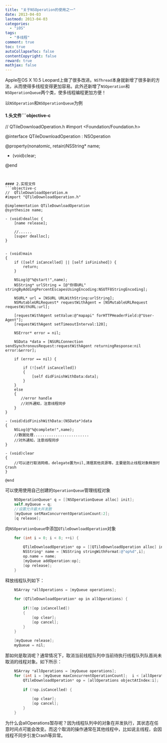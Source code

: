 ```yaml
---
title: "关于NSOperation的使用之一"
date: 2013-04-03
lastmod: 2013-04-03
categories:
  - "iOS"
tags:
  - "多线程"
comment: true
toc: true
autoCollapseToc: false
contentCopyright: false
reward: true
mathjax: false
---
```


   Apple在OS X 10.5 Leopard上做了很多改进。`NSThread`本身就新增了很多新的方法，从而使得多线程变得更加容易。此外还新增了`NSOperation`和`NSOperationQueue`两个类，使多线程编程更加方便！

以`NSOperation`和`NSOperationQueue`为例   

#### 1.头文件```objective-c

//  QTileDownloadOperation.h
#import <Foundation/Foundation.h>

@interface QTileDownloadOperation : NSOperation

@property(nonatomic, retain)NSString* name;

- (void)clear;

@end

```


#### 2.实现文件
```objective-c
//  QTileDownloadOperation.m
#import "QTileDownloadOperation.h"

@implementation QTileDownloadOperation
@synthesize name;

- (void)dealloc {
    [name release];

    //......
    [super dealloc];
}


- (void)main
{
    if ([self isCancelled] || [self isFinished]) {
        return;
    }

    NSLog(@"%@start!",name);
    NSString* urlString = [@"你得URL" stringByAddingPercentEscapesUsingEncoding:NSUTF8StringEncoding];

    NSURL* url = [NSURL URLWithString:urlString];
    NSMutableURLRequest* requestWithAgent = [NSMutableURLRequest requestWithURL:url];
    
    [requestWithAgent setValue:@"mapapi" forHTTPHeaderField:@"User-Agent"];
    [requestWithAgent setTimeoutInterval:120];
    
    NSError* error = nil;
    
    NSData *data = [NSURLConnection sendSynchronousRequest:requestWithAgent returningResponse:nil error:&error];
    
    if (error == nil) {
        
        if (![self isCancelled])
        {
            [self didFinishWithData:data];
        }
    }
    else
    {
       //error handle
       //对外通知，注意线程同步
    }
}

- (void)didFinishWithData:(NSData*)data
{
    NSLog(@"%@complete!",name);
    //数据处理.........................
    //对外通知，注意线程同步
}

- (void)clear
{
    //可以进行取消网络，delegate置为nil,清理其他资源等。主要是防止线程对象释放时Crash
}

@end

```

可以使用使用自己创建的`OperationQueue`管理线程对象

```objective-c
    NSOperationQueue* q = [[NSOperationQueue alloc] init];
    self.myQueue = q;
    //设置允许最大并发数
    [myQueue setMaxConcurrentOperationCount:2];
    [q release];

```
向`NSOperationQueue`中添加`QTileDownloadOperation`对象

```objective-c    
    for (int i = 0; i < 8; ++i) {
        
        QTileDownloadOperation* op = [[QTileDownloadOperation alloc] init];
        NSString* name = [NSString stringWithFormat:@"op%d",i];
        op.name = name;
        [myQueue addOperation:op];
        [op release];
    }
```


释放线程队列如下：

```objective-c
    NSArray *allOperations = [myQueue operations];
    
    for (QTileDownloadOperation* op in allOperations) {
        
        if(![op isCancelled])
        {
            [op clear];
            [op cancel];
        }
    }
    
    [myQueue release];
    myQueue = nil;
```

那如何是取消呢？通常情况下，取消当前线程队列中当前待执行线程队列队首尚未取消的线程对象。如下所示：

```objective-c
    NSArray *allOperations = [myQueue operations];
    for (int i = [myQueue maxConcurrentOperationCount];  i < [allOperations count]; ++i) {
        QTileDownloadOperation* op = [allOperations objectAtIndex:i];
        
        if (!op.isCancelled) {
            
            [op clear];
            [op cancel];
        }
    }

```

为什么会allOperations暂存呢？因为线程队列中的对象在并发执行，其状态在任意时间点可能会改变。而这个取消的操作通常在其他线程中，比如说主线程，会因线程不同步引发Crash等异常。

